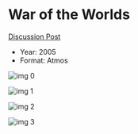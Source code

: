 # War of the Worlds

[Discussion Post](https://www.avsforum.com/threads/bass-eq-for-filtered-movies.2995212/post-57481994)

* Year: 2005
* Format: Atmos

![img 0](https://i.imgur.com/cQ6M6Wa.jpg)

![img 1](https://i.imgur.com/hn1CMpL.png)

![img 2](https://i.imgur.com/i7lIC1B.jpg)

![img 3](https://i.imgur.com/wfdaC7Z.jpg)


